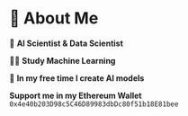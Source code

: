 # 💫 About Me

🔭 **AI Scientist & Data Scientist**

👨‍🎓 **Study Machine Learning**

🎨 **In my free time I create AI models**

**Support me in my Ethereum Wallet**
`0x4e40b203D98c5C46D89983dbDc80f51b18E81bee`
